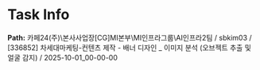 # Task Info

**Path:** 카페24(주)\본사사업장\[CG]MI본부\MI인프라그룹\AI인프라2팀 / sbkim03 / [336852] 차세대마케팅-컨텐츠 제작 - 배너 디자인 _ 이미지 분석 (오브젝트 추출 및 얼굴 감지) / 2025-10-01_00-00-00


